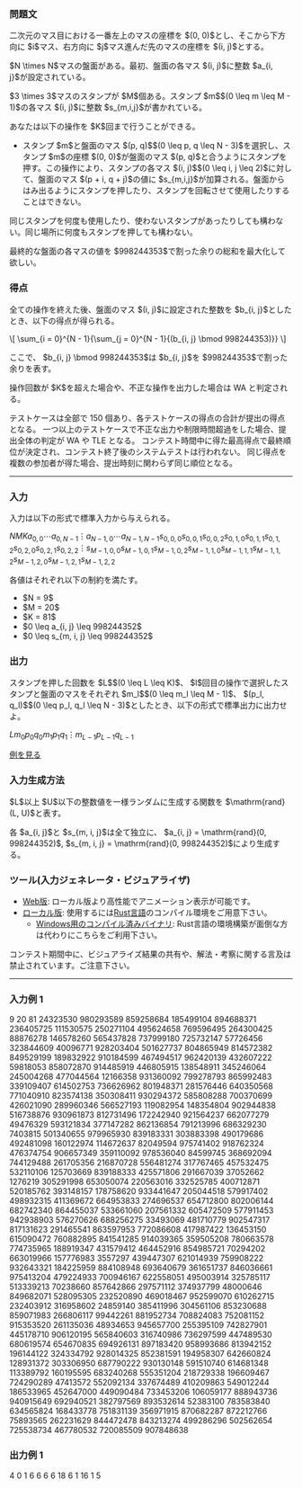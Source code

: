 
<div>

<span>

<span>

<div>

<section>

### **問題文**

<p>
二次元のマス目における一番左上のマスの座標を $(0, 0)$とし、そこから下方向に $i$マス、右方向に $j$マス進んだ先のマスの座標を $(i, j)$とする。
</p>

<p>
$N \times N$マスの盤面がある。最初、盤面の各マス $(i, j)$に整数 $a_{i, j}$が設定されている。
</p>

<p>
$3 \times 3$マスのスタンプが $M$個ある。スタンプ $m$$(0 \leq m \leq M - 1)$の各マス $(i, j)$に整数 $s_{m,i,j}$が書かれている。
</p>

<p>
あなたは以下の操作を $K$回まで行うことができる。
</p>

<ul>

<li>
スタンプ $m$と盤面のマス $(p, q)$$(0 \leq p, q \leq N - 3)$を選択し、スタンプ $m$の座標 $(0, 0)$が盤面のマス $(p, q)$と合うようにスタンプを押す。この操作により、スタンプの各マス $(i, j)$$(0 \leq i, j \leq 2)$に対して、盤面のマス $(p + i, q + j)$の値に $s_{m,i,j}$が加算される。盤面からはみ出るようにスタンプを押したり、スタンプを回転させて使用したりすることはできない。
</li>

</ul>

<p>
同じスタンプを何度も使用したり、使わないスタンプがあったりしても構わない。同じ場所に何度もスタンプを押しても構わない。
</p>

<p>
最終的な盤面の各マスの値を $998244353$で割った余りの総和を最大化して欲しい。
</p>

</section>

</div>

<div>

<section>

### **得点**

<p>
全ての操作を終えた後、盤面のマス $(i, j)$に設定された整数を $b_{i, j}$としたとき、以下の得点が得られる。
</p>

<p>
\[
\sum_{i = 0}^{N - 1}{\sum_{j = 0}^{N - 1}{(b_{i, j} \bmod 998244353)}}
\]
</p>

<p>
ここで、 $b_{i, j} \bmod 998244353$は $b_{i, j}$を $998244353$で割った余りを表す。
</p>

<p>
操作回数が $K$を超えた場合や、不正な操作を出力した場合は 
<span>
WA
</span>
と判定される。
</p>

<p>
テストケースは全部で 150 個あり、各テストケースの得点の合計が提出の得点となる。
一つ以上のテストケースで不正な出力や制限時間超過をした場合、提出全体の判定が 
<span>
WA
</span>
や 
<span>
TLE
</span>
となる。
コンテスト時間中に得た最高得点で最終順位が決定され、コンテスト終了後のシステムテストは行われない。 同じ得点を複数の参加者が得た場合、提出時刻に関わらず同じ順位となる。
</p>

</section>

</div>

---

<div>

<div>

<section>

### **入力**

<p>
入力は以下の形式で標準入力から与えられる。
</p>

<div>

$N$$M$$K$$a_{0, 0}$$\cdots$$a_{0, N - 1}$$\vdots$$a_{N - 1, 0}$$\cdots$$a_{N - 1, N - 1}$$s_{0, 0, 0}$$s_{0, 0, 1}$$s_{0, 0, 2}$$s_{0, 1, 0}$$s_{0, 1, 1}$$s_{0, 1, 2}$$s_{0, 2, 0}$$s_{0, 2, 1}$$s_{0, 2, 2}$$\vdots$$s_{M - 1, 0, 0}$$s_{M - 1, 0, 1}$$s_{M - 1, 0, 2}$$s_{M - 1, 1, 0}$$s_{M - 1, 1, 1}$$s_{M - 1, 1, 2}$$s_{M - 1, 2, 0}$$s_{M - 1, 2, 1}$$s_{M - 1, 2, 2}$
</div>

<p>
各値はそれぞれ以下の制約を満たす。
</p>

<ul>

<li>
$N = 9$
</li>

<li>
$M = 20$
</li>

<li>
$K = 81$
</li>

<li>
$0 \leq a_{i, j} \leq 998244352$
</li>

<li>
$0 \leq s_{m, i, j} \leq 998244352$
</li>

</ul>

</section>

</div>

<div>

<section>

### **出力**

<p>
スタンプを押した回数を $L$$(0 \leq L \leq K)$、 $l$回目の操作で選択したスタンプと盤面のマスをそれぞれ $m_l$$(0 \leq m_l \leq M - 1)$、 $(p_l, q_l)$$(0 \leq p_l, q_l \leq N - 3)$としたとき、以下の形式で標準出力に出力せよ。
</p>

<div>

$L$$m_0$$p_0$$q_0$$m_1$$p_1$$q_1$$\vdots$$m_{L - 1}$$p_{L - 1}$$q_{L - 1}$
</div>

<p>
<a href="https://img.atcoder.jp/ahc032/e2weanqa.html?lang=ja&seed=0&output=sample">例を見る</a>
</p>

</section>

</div>

<div>

<section>

### **入力生成方法**

<p>
$L$以上 $U$以下の整数値を一様ランダムに生成する関数を $\mathrm{rand}(L, U)$と表す。
</p>

<p>
各 $a_{i, j}$と $s_{m, i, j}$は全て独立に、
$a_{i, j} = \mathrm{rand}(0, 998244352)$, $s_{m, i, j} = \mathrm{rand}(0, 998244352)$により生成する。
</p>

</section>

</div>

<div>

<section>

### **ツール(入力ジェネレータ・ビジュアライザ)**

<ul>

<li>
<a href="https://img.atcoder.jp/ahc032/e2weanqa.html?lang=ja">Web版</a>: ローカル版より高性能でアニメーション表示が可能です。
</li>

<li>
<a href="https://img.atcoder.jp/ahc032/e2weanqa.zip">ローカル版</a>: 使用するには<a href="https://www.rust-lang.org/ja">Rust言語</a>のコンパイル環境をご用意下さい。
<ul>

<li>
<a href="https://img.atcoder.jp/ahc032/e2weanqa_windows.zip">Windows用のコンパイル済みバイナリ</a>: Rust言語の環境構築が面倒な方は代わりにこちらをご利用下さい。
</li>

</ul>

</li>

</ul>

<p>
コンテスト期間中に、ビジュアライズ結果の共有や、解法・考察に関する言及は禁止されています。ご注意下さい。
</p>

</section>

</div>

</div>

---

<div>

<section>

### **入力例 1**

<div>

9 20 81
24323530 980293589 859258684 185499104 894688371 236405725 111530575 250271104 495624658
769596495 264300425 88876278 146578260 565437828 737999180 725732147 57726456 323844609
40096771 928203404 501627737 804865949 814572382 849529199 189832922 910184599 467494517
962420139 432607222 59818053 858072870 914485919 446805915 138548911 345246064 245004268
477044564 12166358 931360092 799278793 865992483 339109407 614502753 736626962 801948371
281576446 640350568 771040910 823574138 350308411 930294372 585808288 700370699 426021090
289960346 566527193 119082954 148354804 902944838 516738876 930961873 812731496 172242940
921564237 662077279 49476329 593121834 377147282 862136854 791213996 686329230 7403815
501340655 979965930 839183331 303883398 490179686 492481098 160122974 114672637 82049594
975741402 918762324 476374754
906657349 359110092 978536040
84599745 368692094 744129488
261705356 216870728 556481274
317767465 457532475 532110106
125703669 839188333 425571806
291667039 37052662 1276219
305291998 653050074 220563016
332525785 400712871 520185762
393148157 178758620 933441647
205044518 579917402 498932315
411369672 664953833 274696537
654712800 802006144 682742340
864455037 533661060 207561332
605472509 577911453 942938903
576270626 688256275 33493069
481710779 902547317 817131623
291465541 863597953 772086608
417987422 136453150 615090472
760882895 841541285 914039365
359505208 780663578 774735965
188919347 431579412 464452916
854985721 70294202 663019966
157776983 3557297 439447307
621014939 759908222 932643321
184225959 884108948 693640679
361651737 846036661 975413204
479224933 700946167 622558051
495003914 325785117 513339213
70238660 857642866 297571112
374937799 48000646 849682071
528095305 232520890 469018467
952599070 610262715 232403912
316958602 24859140 385411996
304561106 853230688 859071983
266806117 99442261 881952734
708824083 752081152 915353520
261135036 48934653 945657700
255395109 742827901 445178710
906120195 565840603 316740986
736297599 447489530 680619574
654670835 694926131 897183420
958993686 813942152 196144122
324334792 928014325 852381591
194958307 642660824 128931372
303306950 687790222 930130148
591510740 614681348 113389792
160195595 683240268 555351204
218729338 196609467 724290289
47413572 552092134 337674489
410209863 549012244 186533965
452647000 449090484 733453206
106059177 888943736 940915649
692940521 382797569 893532614
52383100 783583840 634565824
168433778 751831139 356971915
870682287 872212766 75893565
262231629 844472478 843213274
499286296 502562654 725538734
467780532 720085509 907848638

</div>

</section>

</div>

<div>

<section>

### **出力例 1**

<div>

4
0 1 6
6 6 6
18 6 1
16 1 5

</div>

</section>

</div>

</span>

</span>

</div>
